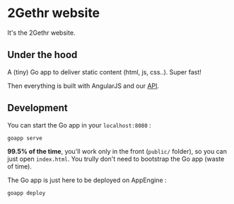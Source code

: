 # 2Gethr website

It's the 2Gethr website.

## Under the hood

A (tiny) Go app to deliver static content (html, js, css..). Super fast!

Then everything is built with AngularJS and our [API](https://github.com/2Gethr/gthr-api).

## Development

You can start the Go app in your `localhost:8080` :

`goapp serve`

**99.5% of the time**, you'll work only in the front (`public/` folder), so you can just open `index.html`.
You trully don't need to bootstrap the Go app (waste of time).

The Go app is just here to be deployed on AppEngine :

`goapp deploy`
